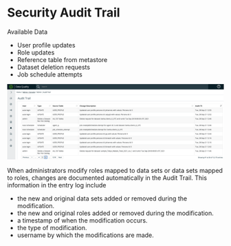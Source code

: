 # Security Audit Trail

Available Data

* User profile updates
* Role updates
* Reference table from metastore
* Dataset deletion requests
* Job schedule attempts

![](<../../.gitbook/assets/image (83).png>)

When administrators modify roles mapped to data sets or data sets mapped to roles, changes are documented automatically in the Audit Trail. This information in the entry log include

* the new and original data sets added or removed during the modification.
* the new and original roles added or removed during the modification.
* a timestamp of when the modification occurs.
* the type of modification.
* username by which the modifications are made.
